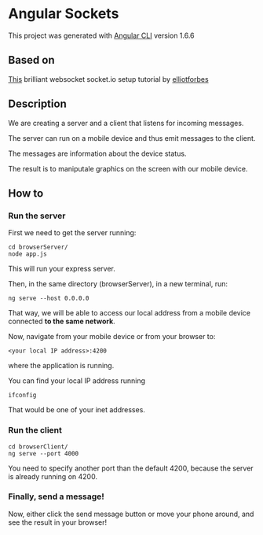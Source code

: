# Angular Sockets

This project was generated with [Angular CLI](https://github.com/angular/angular-cli) version 1.6.6

## Based on

[This](https://tutorialedge.net/typescript/angular/angular-socket-io-tutorial/) brilliant websocket socket.io setup tutorial by [elliotforbes](https://github.com/elliotforbes)

## Description

We are creating a server and a client that listens for incoming messages.

The server can run on a mobile device and thus emit messages to the client.

The messages are information about the device status.

The result is to maniputale graphics on the screen with our mobile device.

## How to

### Run the server

First we need to get the server running:

```
cd browserServer/
node app.js
```

This will run your express server.

Then, in the same directory (browserServer), in a new terminal, run:

```
ng serve --host 0.0.0.0
```

That way, we will be able to access our local address from a mobile device connected **to the same network**.

Now, navigate from your mobile device or from your browser to:

`<your local IP address>:4200`

where the application is running.

You can find your local IP address running

```
ifconfig
```

That would be one of your inet addresses.


### Run the client

```
cd browserClient/
ng serve --port 4000
```

You need to specify another port than the default 4200, because the server is already running on 4200.

### Finally, send a message!

Now, either click the send message button or move your phone around, and see the result in your browser!
